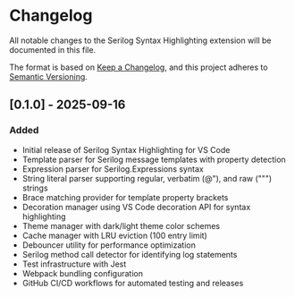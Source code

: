 # Changelog

All notable changes to the Serilog Syntax Highlighting extension will be documented in this file.

The format is based on [Keep a Changelog](https://keepachangelog.com/en/1.0.0/),
and this project adheres to [Semantic Versioning](https://semver.org/spec/v2.0.0.html).

## [0.1.0] - 2025-09-16

### Added
- Initial release of Serilog Syntax Highlighting for VS Code
- Template parser for Serilog message templates with property detection
- Expression parser for Serilog.Expressions syntax
- String literal parser supporting regular, verbatim (@"), and raw (""") strings
- Brace matching provider for template property brackets
- Decoration manager using VS Code decoration API for syntax highlighting
- Theme manager with dark/light theme color schemes
- Cache manager with LRU eviction (100 entry limit)
- Debouncer utility for performance optimization
- Serilog method call detector for identifying log statements
- Test infrastructure with Jest
- Webpack bundling configuration
- GitHub CI/CD workflows for automated testing and releases

